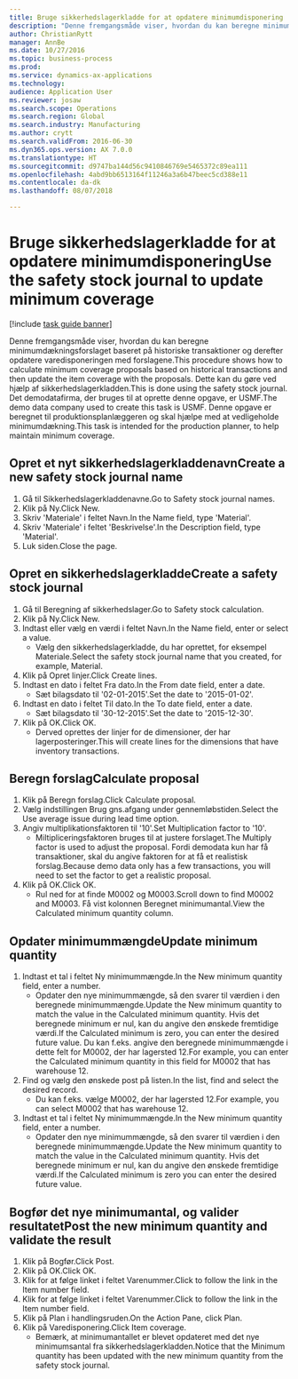 ```yaml
--- 
title: Bruge sikkerhedslagerkladde for at opdatere minimumdisponering
description: "Denne fremgangsmåde viser, hvordan du kan beregne minimumdækningsforslaget baseret på historiske transaktioner og derefter opdatere varedisponeringen med forslagene."
author: ChristianRytt
manager: AnnBe
ms.date: 10/27/2016
ms.topic: business-process
ms.prod: 
ms.service: dynamics-ax-applications
ms.technology: 
audience: Application User
ms.reviewer: josaw
ms.search.scope: Operations
ms.search.region: Global
ms.search.industry: Manufacturing
ms.author: crytt
ms.search.validFrom: 2016-06-30
ms.dyn365.ops.version: AX 7.0.0
ms.translationtype: HT
ms.sourcegitcommit: d9747ba144d56c9410846769e5465372c89ea111
ms.openlocfilehash: 4abd9bb6513164f11246a3a6b47beec5cd388e11
ms.contentlocale: da-dk
ms.lasthandoff: 08/07/2018

---
```

# <a name="use-the-safety-stock-journal-to-update-minimum-coverage"></a><span data-ttu-id="140d0-103">Bruge sikkerhedslagerkladde for at opdatere minimumdisponering</span><span class="sxs-lookup"><span data-stu-id="140d0-103">Use the safety stock journal to update minimum coverage</span></span>

[!include [task guide banner](../../includes/task-guide-banner.md)]

<span data-ttu-id="140d0-104">Denne fremgangsmåde viser, hvordan du kan beregne minimumdækningsforslaget baseret på historiske transaktioner og derefter opdatere varedisponeringen med forslagene.</span><span class="sxs-lookup"><span data-stu-id="140d0-104">This procedure shows how to calculate minimum coverage proposals based on historical transactions and then update the item coverage with the proposals.</span></span> <span data-ttu-id="140d0-105">Dette kan du gøre ved hjælp af sikkerhedslagerkladden.</span><span class="sxs-lookup"><span data-stu-id="140d0-105">This is done using the safety stock journal.</span></span> <span data-ttu-id="140d0-106">Det demodatafirma, der bruges til at oprette denne opgave, er USMF.</span><span class="sxs-lookup"><span data-stu-id="140d0-106">The demo data company used to create this task is USMF.</span></span> <span data-ttu-id="140d0-107">Denne opgave er beregnet til produktionsplanlæggeren og skal hjælpe med at vedligeholde minimumdækning.</span><span class="sxs-lookup"><span data-stu-id="140d0-107">This task is intended for the production planner, to help maintain minimum coverage.</span></span>


## <a name="create-a-new-safety-stock-journal-name"></a><span data-ttu-id="140d0-108">Opret et nyt sikkerhedslagerkladdenavn</span><span class="sxs-lookup"><span data-stu-id="140d0-108">Create a new safety stock journal name</span></span>
1. <span data-ttu-id="140d0-109">Gå til Sikkerhedslagerkladdenavne.</span><span class="sxs-lookup"><span data-stu-id="140d0-109">Go to Safety stock journal names.</span></span>
2. <span data-ttu-id="140d0-110">Klik på Ny.</span><span class="sxs-lookup"><span data-stu-id="140d0-110">Click New.</span></span>
3. <span data-ttu-id="140d0-111">Skriv 'Materiale' i feltet Navn.</span><span class="sxs-lookup"><span data-stu-id="140d0-111">In the Name field, type 'Material'.</span></span>
4. <span data-ttu-id="140d0-112">Skriv 'Materiale' i feltet 'Beskrivelse'.</span><span class="sxs-lookup"><span data-stu-id="140d0-112">In the Description field, type 'Material'.</span></span>
5. <span data-ttu-id="140d0-113">Luk siden.</span><span class="sxs-lookup"><span data-stu-id="140d0-113">Close the page.</span></span>

## <a name="create-a-safety-stock-journal"></a><span data-ttu-id="140d0-114">Opret en sikkerhedslagerkladde</span><span class="sxs-lookup"><span data-stu-id="140d0-114">Create a safety stock journal</span></span>
1. <span data-ttu-id="140d0-115">Gå til Beregning af sikkerhedslager.</span><span class="sxs-lookup"><span data-stu-id="140d0-115">Go to Safety stock calculation.</span></span>
2. <span data-ttu-id="140d0-116">Klik på Ny.</span><span class="sxs-lookup"><span data-stu-id="140d0-116">Click New.</span></span>
3. <span data-ttu-id="140d0-117">Indtast eller vælg en værdi i feltet Navn.</span><span class="sxs-lookup"><span data-stu-id="140d0-117">In the Name field, enter or select a value.</span></span>
    * <span data-ttu-id="140d0-118">Vælg den sikkerhedslagerkladde, du har oprettet, for eksempel Materiale.</span><span class="sxs-lookup"><span data-stu-id="140d0-118">Select the safety stock journal name that you created, for example, Material.</span></span>  
4. <span data-ttu-id="140d0-119">Klik på Opret linjer.</span><span class="sxs-lookup"><span data-stu-id="140d0-119">Click Create lines.</span></span>
5. <span data-ttu-id="140d0-120">Indtast en dato i feltet Fra dato.</span><span class="sxs-lookup"><span data-stu-id="140d0-120">In the From date field, enter a date.</span></span>
    * <span data-ttu-id="140d0-121">Sæt bilagsdato til '02-01-2015'.</span><span class="sxs-lookup"><span data-stu-id="140d0-121">Set the date to '2015-01-02'.</span></span>  
6. <span data-ttu-id="140d0-122">Indtast en dato i feltet Til dato.</span><span class="sxs-lookup"><span data-stu-id="140d0-122">In the To date field, enter a date.</span></span>
    * <span data-ttu-id="140d0-123">Sæt bilagsdato til '30-12-2015'.</span><span class="sxs-lookup"><span data-stu-id="140d0-123">Set the date to '2015-12-30'.</span></span>  
7. <span data-ttu-id="140d0-124">Klik på OK.</span><span class="sxs-lookup"><span data-stu-id="140d0-124">Click OK.</span></span>
    * <span data-ttu-id="140d0-125">Derved oprettes der linjer for de dimensioner, der har lagerposteringer.</span><span class="sxs-lookup"><span data-stu-id="140d0-125">This will create lines for the dimensions that have inventory transactions.</span></span>  

## <a name="calculate-proposal"></a><span data-ttu-id="140d0-126">Beregn forslag</span><span class="sxs-lookup"><span data-stu-id="140d0-126">Calculate proposal</span></span>
1. <span data-ttu-id="140d0-127">Klik på Beregn forslag.</span><span class="sxs-lookup"><span data-stu-id="140d0-127">Click Calculate proposal.</span></span>
2. <span data-ttu-id="140d0-128">Vælg indstillingen Brug gns.afgang under gennemløbstiden.</span><span class="sxs-lookup"><span data-stu-id="140d0-128">Select the Use average issue during lead time option.</span></span>
3. <span data-ttu-id="140d0-129">Angiv multiplikationsfaktoren til '10'.</span><span class="sxs-lookup"><span data-stu-id="140d0-129">Set Multiplication factor to '10'.</span></span>
    * <span data-ttu-id="140d0-130">Miltipliceringsfaktoren bruges til at justere forslaget.</span><span class="sxs-lookup"><span data-stu-id="140d0-130">The Multiply factor is used to adjust the proposal.</span></span> <span data-ttu-id="140d0-131">Fordi demodata kun har få transaktioner, skal du angive faktoren for at få et realistisk forslag.</span><span class="sxs-lookup"><span data-stu-id="140d0-131">Because demo data only has a few transactions, you will need to set the factor to get a realistic proposal.</span></span>  
4. <span data-ttu-id="140d0-132">Klik på OK.</span><span class="sxs-lookup"><span data-stu-id="140d0-132">Click OK.</span></span>
    * <span data-ttu-id="140d0-133">Rul ned for at finde M0002 og M0003.</span><span class="sxs-lookup"><span data-stu-id="140d0-133">Scroll down to find M0002 and M0003.</span></span> <span data-ttu-id="140d0-134">Få vist kolonnen Beregnet minimumantal.</span><span class="sxs-lookup"><span data-stu-id="140d0-134">View the Calculated minimum quantity column.</span></span>   

## <a name="update-minimum-quantity"></a><span data-ttu-id="140d0-135">Opdater minimummængde</span><span class="sxs-lookup"><span data-stu-id="140d0-135">Update minimum quantity</span></span>
1. <span data-ttu-id="140d0-136">Indtast et tal i feltet Ny minimummængde.</span><span class="sxs-lookup"><span data-stu-id="140d0-136">In the New minimum quantity field, enter a number.</span></span>
    * <span data-ttu-id="140d0-137">Opdater den nye minimummængde, så den svarer til værdien i den beregnede minimummængde.</span><span class="sxs-lookup"><span data-stu-id="140d0-137">Update the New minimum quantity to match the value in the Calculated minimum quantity.</span></span> <span data-ttu-id="140d0-138">Hvis det beregnede minimum er nul, kan du angive den ønskede fremtidige værdi.</span><span class="sxs-lookup"><span data-stu-id="140d0-138">If the Calculated minimum is zero,  you can enter the desired future value.</span></span> <span data-ttu-id="140d0-139">Du kan f.eks. angive den beregnede minimummængde i dette felt for M0002, der har lagersted 12.</span><span class="sxs-lookup"><span data-stu-id="140d0-139">For example, you can enter the Calculated minimum quantity in this field for M0002 that has warehouse 12.</span></span>  
2. <span data-ttu-id="140d0-140">Find og vælg den ønskede post på listen.</span><span class="sxs-lookup"><span data-stu-id="140d0-140">In the list, find and select the desired record.</span></span>
    * <span data-ttu-id="140d0-141">Du kan f.eks. vælge M0002, der har lagersted 12.</span><span class="sxs-lookup"><span data-stu-id="140d0-141">For example, you can select M0002 that has warehouse 12.</span></span>  
3. <span data-ttu-id="140d0-142">Indtast et tal i feltet Ny minimummængde.</span><span class="sxs-lookup"><span data-stu-id="140d0-142">In the New minimum quantity field, enter a number.</span></span>
    * <span data-ttu-id="140d0-143">Opdater den nye minimummængde, så den svarer til værdien i den beregnede minimummængde.</span><span class="sxs-lookup"><span data-stu-id="140d0-143">Update the New minimum quantity to match the value in the Calculated minimum quantity.</span></span> <span data-ttu-id="140d0-144">Hvis det beregnede minimum er nul, kan du angive den ønskede fremtidige værdi.</span><span class="sxs-lookup"><span data-stu-id="140d0-144">If the Calculated minimum is zero you can enter the desired future value.</span></span>  

## <a name="post-the-new-minimum-quantity-and-validate-the-result"></a><span data-ttu-id="140d0-145">Bogfør det nye minimumantal, og valider resultatet</span><span class="sxs-lookup"><span data-stu-id="140d0-145">Post the new minimum quantity and validate the result</span></span>
1. <span data-ttu-id="140d0-146">Klik på Bogfør.</span><span class="sxs-lookup"><span data-stu-id="140d0-146">Click Post.</span></span>
2. <span data-ttu-id="140d0-147">Klik på OK.</span><span class="sxs-lookup"><span data-stu-id="140d0-147">Click OK.</span></span>
3. <span data-ttu-id="140d0-148">Klik for at følge linket i feltet Varenummer.</span><span class="sxs-lookup"><span data-stu-id="140d0-148">Click to follow the link in the Item number field.</span></span>
4. <span data-ttu-id="140d0-149">Klik for at følge linket i feltet Varenummer.</span><span class="sxs-lookup"><span data-stu-id="140d0-149">Click to follow the link in the Item number field.</span></span>
5. <span data-ttu-id="140d0-150">Klik på Plan i handlingsruden.</span><span class="sxs-lookup"><span data-stu-id="140d0-150">On the Action Pane, click Plan.</span></span>
6. <span data-ttu-id="140d0-151">Klik på Varedisponering.</span><span class="sxs-lookup"><span data-stu-id="140d0-151">Click Item coverage.</span></span>
    * <span data-ttu-id="140d0-152">Bemærk, at minimumantallet er blevet opdateret med det nye minimumsantal fra sikkerhedslagerkladden.</span><span class="sxs-lookup"><span data-stu-id="140d0-152">Notice that the Minimum quantity has been updated with the new minimum quantity from the safety stock journal.</span></span>  


